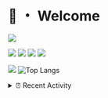 # 👋 ・ Welcome
![](https://komarev.com/ghpvc/?username=Lorenzo0111)

![](https://img.shields.io/badge/Java-ED8B00?style=for-the-badge&logo=java&logoColor=white)
![](https://img.shields.io/badge/JavaScript-323330?style=for-the-badge&logo=javascript&logoColor=F7DF1E)
![](https://img.shields.io/badge/Node.js-339933?style=for-the-badge&logo=nodedotjs&logoColor=white)
![](https://img.shields.io/badge/React-20232A?style=for-the-badge&logo=react&logoColor=61DAFB)

[![](https://github-readme-stats.vercel.app/api?username=Lorenzo0111&show_icons=true&count_private=true)](https://github.com/Lorenzo0111)
![Top Langs](https://github-readme-stats.vercel.app/api/top-langs/?username=Lorenzo0111&layout=compact)

<details>
<summary>⏰ Recent Activity</summary>

<!--RECENT_ACTIVITY:start-->
1. ![prMerged] **Pull request merged:** [Lorenzo0111/NodeBin#70](https://github.com/Lorenzo0111/NodeBin/pull/70)
2. ![prMerged] **Pull request merged:** [Lorenzo0111/RocketPlaceholders#79](https://github.com/Lorenzo0111/RocketPlaceholders/pull/79)
3. ![prMerged] **Pull request merged:** [Lorenzo0111/RocketJoin#68](https://github.com/Lorenzo0111/RocketJoin/pull/68)
4. ![prMerged] **Pull request merged:** [Lorenzo0111/RocketJoin#69](https://github.com/Lorenzo0111/RocketJoin/pull/69)
5. ![comment] **Commented:** [Lorenzo0111/RocketPlaceholders#81](https://github.com/Lorenzo0111/RocketPlaceholders/pull/81#issuecomment-1065823763)
6. ![comment] **Commented:** [Lorenzo0111/RocketPlaceholders#79](https://github.com/Lorenzo0111/RocketPlaceholders/pull/79#issuecomment-1065823749)
7. ![comment] **Commented:** [Lorenzo0111/RocketPlaceholders#80](https://github.com/Lorenzo0111/RocketPlaceholders/pull/80#issuecomment-1065823724)
8. ![comment] **Commented:** [Lorenzo0111/RocketJoin#69](https://github.com/Lorenzo0111/RocketJoin/pull/69#issuecomment-1065823705)
9. ![comment] **Commented:** [Lorenzo0111/RocketJoin#68](https://github.com/Lorenzo0111/RocketJoin/pull/68#issuecomment-1065823672)
10. ![prMerged] **Pull request merged:** [Lorenzo0111/RocketJoin#65](https://github.com/Lorenzo0111/RocketJoin/pull/65)
<!--RECENT_ACTIVITY:end-->


<!--RECENT_ACTIVITY:last_update-->
Last Updated: Monday, March 14th, 2022, 12:20:10 PM
<!--RECENT_ACTIVITY:last_update_end-->
</details>

[issueOpened]: https://cdn.jsdelivr.net/gh/Readme-Workflows/Readme-Icons@main/icons/octicons/IssueOpenedOld.svg
[issueClosed]: https://cdn.jsdelivr.net/gh/Readme-Workflows/Readme-Icons@main/icons/octicons/IssueClosedOld.svg

[prOpened]: https://cdn.jsdelivr.net/gh/Readme-Workflows/Readme-Icons@main/icons/octicons/PullRequestOpened.svg
[prClosed]: https://cdn.jsdelivr.net/gh/Readme-Workflows/Readme-Icons@main/icons/octicons/PullRequestClosed.svg
[prMerged]: https://cdn.jsdelivr.net/gh/Readme-Workflows/Readme-Icons@main/icons/octicons/PullRequestMerged.svg

[comment]: https://cdn.jsdelivr.net/gh/Readme-Workflows/Readme-Icons@main/icons/octicons/Comment.svg

[changesRequested]: https://cdn.jsdelivr.net/gh/Readme-Workflows/Readme-Icons@main/icons/octicons/RequestedChanges.svg
[approved]: https://cdn.jsdelivr.net/gh/Readme-Workflows/Readme-Icons@main/icons/octicons/ApprovedChanges.svg

[repoCreated]: https://cdn.jsdelivr.net/gh/Readme-Workflows/Readme-Icons@main/icons/octicons/Repository.svg
[release]: https://cdn.jsdelivr.net/gh/Readme-Workflows/Readme-Icons@main/icons/octicons/Release.svg
[star]: https://cdn.jsdelivr.net/gh/Readme-Workflows/Readme-Icons@main/icons/octicons/StarredRepository.svg
[wiki]: https://cdn.jsdelivr.net/gh/Readme-Workflows/Readme-Icons@main/icons/octicons/Wiki.svg
[fork]: https://cdn.jsdelivr.net/gh/Readme-Workflows/Readme-Icons@main/icons/octicons/ForkedRepository.svg
[people]: https://cdn.jsdelivr.net/gh/Readme-Workflows/Readme-Icons@main/icons/octicons/People.svg
